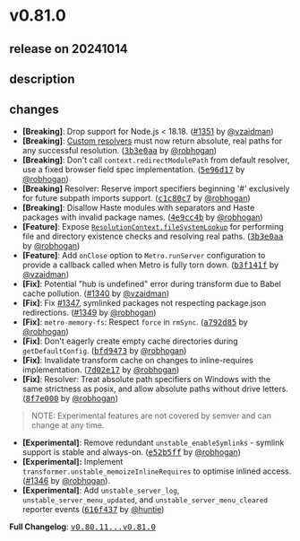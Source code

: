 # v0.81.0

## release on 20241014
## description
## changes
* <strong>[Breaking]</strong>: Drop support for Node.js < 18.18. (<a class="issue-link js-issue-link" data-error-text="Failed to load title" data-id="2520133520" data-permission-text="Title is private" data-url="https://github.com/facebook/metro/issues/1351" data-hovercard-type="pull_request" data-hovercard-url="/facebook/metro/pull/1351/hovercard" href="https://github.com/facebook/metro/pull/1351">#1351</a> by <a class="user-mention notranslate" data-hovercard-type="user" data-hovercard-url="/users/vzaidman/hovercard" data-octo-click="hovercard-link-click" data-octo-dimensions="link_type:self" href="https://github.com/vzaidman">@vzaidman</a>)
* <strong>[Breaking]</strong>: <a href="https://metrobundler.dev/docs/configuration#resolverequest" rel="nofollow">Custom resolvers</a> must now return absolute, real paths for any successful resolution. (<a class="commit-link" data-hovercard-type="commit" data-hovercard-url="https://github.com/facebook/metro/commit/3b3e0aaf725cfa6907bf2c8b5fbc0da352d29efe/hovercard" href="https://github.com/facebook/metro/commit/3b3e0aaf725cfa6907bf2c8b5fbc0da352d29efe"><tt>3b3e0aa</tt></a> by <a class="user-mention notranslate" data-hovercard-type="user" data-hovercard-url="/users/robhogan/hovercard" data-octo-click="hovercard-link-click" data-octo-dimensions="link_type:self" href="https://github.com/robhogan">@robhogan</a>)
* <strong>[Breaking]</strong>: Don't call <code>context.redirectModulePath</code> from default resolver, use a fixed browser field spec implementation. (<a class="commit-link" data-hovercard-type="commit" data-hovercard-url="https://github.com/facebook/metro/commit/5e96d176e3c14f1b56c8a75807b8901aa7eabf7d/hovercard" href="https://github.com/facebook/metro/commit/5e96d176e3c14f1b56c8a75807b8901aa7eabf7d"><tt>5e96d17</tt></a> by <a class="user-mention notranslate" data-hovercard-type="user" data-hovercard-url="/users/robhogan/hovercard" data-octo-click="hovercard-link-click" data-octo-dimensions="link_type:self" href="https://github.com/robhogan">@robhogan</a>)
* <strong>[Breaking]</strong> Resolver: Reserve import specifiers beginning '#' exclusively for future subpath imports support. (<a class="commit-link" data-hovercard-type="commit" data-hovercard-url="https://github.com/facebook/metro/commit/c1c80c7727e01951a148e9f5a3d06196e98eaf72/hovercard" href="https://github.com/facebook/metro/commit/c1c80c7727e01951a148e9f5a3d06196e98eaf72"><tt>c1c80c7</tt></a> by <a class="user-mention notranslate" data-hovercard-type="user" data-hovercard-url="/users/robhogan/hovercard" data-octo-click="hovercard-link-click" data-octo-dimensions="link_type:self" href="https://github.com/robhogan">@robhogan</a>)
* <strong>[Breaking]</strong>: Disallow Haste modules with separators and Haste packages with invalid package names. (<a class="commit-link" data-hovercard-type="commit" data-hovercard-url="https://github.com/facebook/metro/commit/4e9cc4b6dda9e9158c3cf276d05aace4aefe0d8e/hovercard" href="https://github.com/facebook/metro/commit/4e9cc4b6dda9e9158c3cf276d05aace4aefe0d8e"><tt>4e9cc4b</tt></a> by <a class="user-mention notranslate" data-hovercard-type="user" data-hovercard-url="/users/robhogan/hovercard" data-octo-click="hovercard-link-click" data-octo-dimensions="link_type:self" href="https://github.com/robhogan">@robhogan</a>)
* <strong>[Feature]</strong>: Expose <a href="https://metrobundler.dev/docs/resolution#resolution-context" rel="nofollow"><code>ResolutionContext.fileSystemLookup</code></a> for performing file and directory existence checks and resolving real paths. (<a class="commit-link" data-hovercard-type="commit" data-hovercard-url="https://github.com/facebook/metro/commit/3b3e0aaf725cfa6907bf2c8b5fbc0da352d29efe/hovercard" href="https://github.com/facebook/metro/commit/3b3e0aaf725cfa6907bf2c8b5fbc0da352d29efe"><tt>3b3e0aa</tt></a> by <a class="user-mention notranslate" data-hovercard-type="user" data-hovercard-url="/users/robhogan/hovercard" data-octo-click="hovercard-link-click" data-octo-dimensions="link_type:self" href="https://github.com/robhogan">@robhogan</a>)
* <strong>[Feature]</strong>: Add <code>onClose</code> option to <code>Metro.runServer</code> configuration to provide a callback called when Metro is fully torn down. (<a class="commit-link" data-hovercard-type="commit" data-hovercard-url="https://github.com/facebook/metro/commit/b3f141f1a7b864773fa10b4ce07227c16ba9ba7c/hovercard" href="https://github.com/facebook/metro/commit/b3f141f1a7b864773fa10b4ce07227c16ba9ba7c"><tt>b3f141f</tt></a> by <a class="user-mention notranslate" data-hovercard-type="user" data-hovercard-url="/users/vzaidman/hovercard" data-octo-click="hovercard-link-click" data-octo-dimensions="link_type:self" href="https://github.com/vzaidman">@vzaidman</a>)
* <strong>[Fix]</strong>: Potential "hub is undefined" error during transform due to Babel cache pollution. (<a class="issue-link js-issue-link" data-error-text="Failed to load title" data-id="2496850551" data-permission-text="Title is private" data-url="https://github.com/facebook/metro/issues/1340" data-hovercard-type="pull_request" data-hovercard-url="/facebook/metro/pull/1340/hovercard" href="https://github.com/facebook/metro/pull/1340">#1340</a> by <a class="user-mention notranslate" data-hovercard-type="user" data-hovercard-url="/users/vzaidman/hovercard" data-octo-click="hovercard-link-click" data-octo-dimensions="link_type:self" href="https://github.com/vzaidman">@vzaidman</a>)
* <strong>[Fix]</strong>: Fix <a class="issue-link js-issue-link" data-error-text="Failed to load title" data-id="2510331892" data-permission-text="Title is private" data-url="https://github.com/facebook/metro/issues/1347" data-hovercard-type="issue" data-hovercard-url="/facebook/metro/issues/1347/hovercard" href="https://github.com/facebook/metro/issues/1347">#1347</a>, symlinked packages not respecting package.json redirections. (<a class="issue-link js-issue-link" data-error-text="Failed to load title" data-id="2511969274" data-permission-text="Title is private" data-url="https://github.com/facebook/metro/issues/1349" data-hovercard-type="pull_request" data-hovercard-url="/facebook/metro/pull/1349/hovercard" href="https://github.com/facebook/metro/pull/1349">#1349</a> by <a class="user-mention notranslate" data-hovercard-type="user" data-hovercard-url="/users/robhogan/hovercard" data-octo-click="hovercard-link-click" data-octo-dimensions="link_type:self" href="https://github.com/robhogan">@robhogan</a>)
* <strong>[Fix]</strong>: <code>metro-memory-fs</code>: Respect <code>force</code> in <code>rmSync</code>. (<a class="commit-link" data-hovercard-type="commit" data-hovercard-url="https://github.com/facebook/metro/commit/a792d85ffde3c21c3fbf64ac9404ab0afe5ff957/hovercard" href="https://github.com/facebook/metro/commit/a792d85ffde3c21c3fbf64ac9404ab0afe5ff957"><tt>a792d85</tt></a> by <a class="user-mention notranslate" data-hovercard-type="user" data-hovercard-url="/users/robhogan/hovercard" data-octo-click="hovercard-link-click" data-octo-dimensions="link_type:self" href="https://github.com/robhogan">@robhogan</a>)
* <strong>[Fix]</strong>: Don't eagerly create empty cache directories during <code>getDefaultConfig</code>. (<a class="commit-link" data-hovercard-type="commit" data-hovercard-url="https://github.com/facebook/metro/commit/bfd9473f60830b5479d478d5f3346c1c93a725ee/hovercard" href="https://github.com/facebook/metro/commit/bfd9473f60830b5479d478d5f3346c1c93a725ee"><tt>bfd9473</tt></a> by <a class="user-mention notranslate" data-hovercard-type="user" data-hovercard-url="/users/robhogan/hovercard" data-octo-click="hovercard-link-click" data-octo-dimensions="link_type:self" href="https://github.com/robhogan">@robhogan</a>)
* <strong>[Fix]</strong>: Invalidate transform cache on changes to inline-requires implementation. (<a class="commit-link" data-hovercard-type="commit" data-hovercard-url="https://github.com/facebook/metro/commit/7d02e173a63112b0044045496da60d9a6b85cd6b/hovercard" href="https://github.com/facebook/metro/commit/7d02e173a63112b0044045496da60d9a6b85cd6b"><tt>7d02e17</tt></a> by <a class="user-mention notranslate" data-hovercard-type="user" data-hovercard-url="/users/robhogan/hovercard" data-octo-click="hovercard-link-click" data-octo-dimensions="link_type:self" href="https://github.com/robhogan">@robhogan</a>)
* <strong>[Fix]</strong>: Resolver: Treat absolute path specifiers on Windows with the same strictness as posix, and allow absolute paths without drive letters. (<a class="commit-link" data-hovercard-type="commit" data-hovercard-url="https://github.com/facebook/metro/commit/8f7e000641b37c423e31b7564f7bda588c17afcd/hovercard" href="https://github.com/facebook/metro/commit/8f7e000641b37c423e31b7564f7bda588c17afcd"><tt>8f7e000</tt></a> by <a class="user-mention notranslate" data-hovercard-type="user" data-hovercard-url="/users/robhogan/hovercard" data-octo-click="hovercard-link-click" data-octo-dimensions="link_type:self" href="https://github.com/robhogan">@robhogan</a>)

> NOTE: Experimental features are not covered by semver and can change at any time.

* <strong>[Experimental]</strong>: Remove redundant <code>unstable_enableSymlinks</code> - symlink support is stable and always-on. (<a class="commit-link" data-hovercard-type="commit" data-hovercard-url="https://github.com/facebook/metro/commit/e52b5ffb24d0388c26441457bb695b53f44a6960/hovercard" href="https://github.com/facebook/metro/commit/e52b5ffb24d0388c26441457bb695b53f44a6960"><tt>e52b5ff</tt></a> by <a class="user-mention notranslate" data-hovercard-type="user" data-hovercard-url="/users/robhogan/hovercard" data-octo-click="hovercard-link-click" data-octo-dimensions="link_type:self" href="https://github.com/robhogan">@robhogan</a>)
* <strong>[Experimental]:</strong> Implement <code>transformer.unstable_memoizeInlineRequires</code> to optimise inlined access. (<a class="issue-link js-issue-link" data-error-text="Failed to load title" data-id="2509920362" data-permission-text="Title is private" data-url="https://github.com/facebook/metro/issues/1346" data-hovercard-type="pull_request" data-hovercard-url="/facebook/metro/pull/1346/hovercard" href="https://github.com/facebook/metro/pull/1346">#1346</a> by <a class="user-mention notranslate" data-hovercard-type="user" data-hovercard-url="/users/robhogan/hovercard" data-octo-click="hovercard-link-click" data-octo-dimensions="link_type:self" href="https://github.com/robhogan">@robhogan</a>).
* <strong>[Experimental]</strong>: Add <code>unstable_server_log</code>, <code>unstable_server_menu_updated</code>, and <code>unstable_server_menu_cleared</code> reporter events (<a class="commit-link" data-hovercard-type="commit" data-hovercard-url="https://github.com/facebook/metro/commit/616f437432848abaff45c10a4a6da677fb85ddcd/hovercard" href="https://github.com/facebook/metro/commit/616f437432848abaff45c10a4a6da677fb85ddcd"><tt>616f437</tt></a> by <a class="user-mention notranslate" data-hovercard-type="user" data-hovercard-url="/users/huntie/hovercard" data-octo-click="hovercard-link-click" data-octo-dimensions="link_type:self" href="https://github.com/huntie">@huntie</a>)

<strong>Full Changelog</strong>: <a class="commit-link" href="https://github.com/facebook/metro/compare/v0.80.11...v0.81.0"><tt>v0.80.11...v0.81.0</tt></a>

